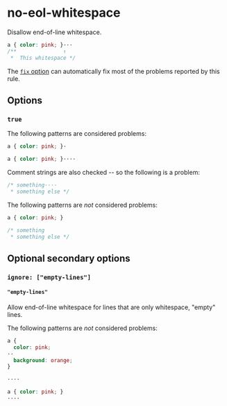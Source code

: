 # no-eol-whitespace

Disallow end-of-line whitespace.

```css
a { color: pink; }···
/**               ↑
 *  This whitespace */
```

The [`fix` option](https://stylelint.io/user-guide/options#fix) can automatically fix most of the problems reported by this rule.

## Options

### `true`

The following patterns are considered problems:

```css
a { color: pink; }·
```

```css
a { color: pink; }····
```

Comment strings are also checked -- so the following is a problem:

```css
/* something····
 * something else */
```

The following patterns are _not_ considered problems:

```css
a { color: pink; }
```

```css
/* something
 * something else */
```

## Optional secondary options

### `ignore: ["empty-lines"]`

#### `"empty-lines"`

Allow end-of-line whitespace for lines that are only whitespace, "empty" lines.

The following patterns are _not_ considered problems:

```css
a {
  color: pink;
··
  background: orange;
}
```

```css
····
```

```css
a { color: pink; }
····
```
